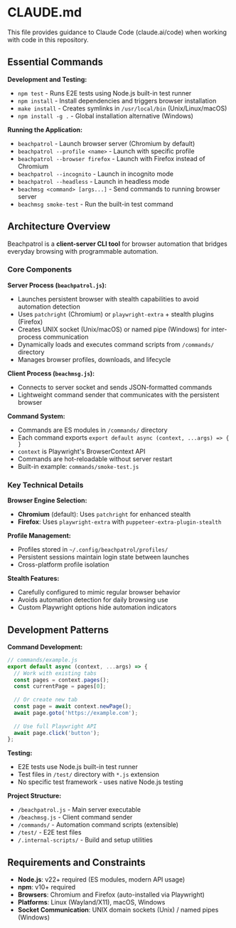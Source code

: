 # CLAUDE.md

This file provides guidance to Claude Code (claude.ai/code) when working with code in this repository.

## Essential Commands

**Development and Testing:**
- `npm test` - Runs E2E tests using Node.js built-in test runner
- `npm install` - Install dependencies and triggers browser installation
- `make install` - Creates symlinks in `/usr/local/bin` (Unix/Linux/macOS)
- `npm install -g .` - Global installation alternative (Windows)

**Running the Application:**
- `beachpatrol` - Launch browser server (Chromium by default)
- `beachpatrol --profile <name>` - Launch with specific profile
- `beachpatrol --browser firefox` - Launch with Firefox instead of Chromium
- `beachpatrol --incognito` - Launch in incognito mode
- `beachpatrol --headless` - Launch in headless mode
- `beachmsg <command> [args...]` - Send commands to running browser server
- `beachmsg smoke-test` - Run the built-in test command

## Architecture Overview

Beachpatrol is a **client-server CLI tool** for browser automation that bridges everyday browsing with programmable automation.

### Core Components

**Server Process (`beachpatrol.js`):**
- Launches persistent browser with stealth capabilities to avoid automation detection
- Uses `patchright` (Chromium) or `playwright-extra` + stealth plugins (Firefox) 
- Creates UNIX socket (Unix/macOS) or named pipe (Windows) for inter-process communication
- Dynamically loads and executes command scripts from `/commands/` directory
- Manages browser profiles, downloads, and lifecycle

**Client Process (`beachmsg.js`):**
- Connects to server socket and sends JSON-formatted commands
- Lightweight command sender that communicates with the persistent browser

**Command System:**
- Commands are ES modules in `/commands/` directory
- Each command exports `export default async (context, ...args) => { }`
- `context` is Playwright's BrowserContext API
- Commands are hot-reloadable without server restart
- Built-in example: `commands/smoke-test.js`

### Key Technical Details

**Browser Engine Selection:**
- **Chromium** (default): Uses `patchright` for enhanced stealth
- **Firefox**: Uses `playwright-extra` with `puppeteer-extra-plugin-stealth`

**Profile Management:**
- Profiles stored in `~/.config/beachpatrol/profiles/`
- Persistent sessions maintain login state between launches
- Cross-platform profile isolation

**Stealth Features:**
- Carefully configured to mimic regular browser behavior
- Avoids automation detection for daily browsing use
- Custom Playwright options hide automation indicators

## Development Patterns

**Command Development:**
```javascript
// commands/example.js
export default async (context, ...args) => {
  // Work with existing tabs
  const pages = context.pages();
  const currentPage = pages[0];
  
  // Or create new tab
  const page = await context.newPage();
  await page.goto('https://example.com');
  
  // Use full Playwright API
  await page.click('button');
};
```

**Testing:**
- E2E tests use Node.js built-in test runner
- Test files in `/test/` directory with `*.js` extension
- No specific test framework - uses native Node.js testing

**Project Structure:**
- `/beachpatrol.js` - Main server executable
- `/beachmsg.js` - Client command sender
- `/commands/` - Automation command scripts (extensible)
- `/test/` - E2E test files
- `/.internal-scripts/` - Build and setup utilities

## Requirements and Constraints

- **Node.js**: v22+ required (ES modules, modern API usage)
- **npm**: v10+ required
- **Browsers**: Chromium and Firefox (auto-installed via Playwright)
- **Platforms**: Linux (Wayland/X11), macOS, Windows
- **Socket Communication**: UNIX domain sockets (Unix) / named pipes (Windows)